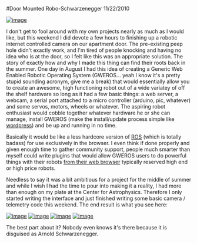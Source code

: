 #Door Mounted Robo-Schwarzenegger
11/22/2010

[![image]({{wr}}static/img/old/downsize_4-225x300.jpg "downsize_4")]({{wr}}static/img/old/downsize_4.jpg)

I don't get to fool around with my own projects nearly as much as I would like, but this weekend I did devote a few hours to finishing up a robotic internet controlled camera on our apartment door. The pre-existing peep hole didn't exactly work, and I'm tired of people knocking and having no idea who is at the door, so I felt like this was an appropriate solution. The story of exactly how and why I made this thing can find their roots back in the summer. One day in August I had this idea of creating a Generic Web Enabled Robotic Operating System (GWEROS... yeah I know it's a pretty stupid sounding acronym, give me a break) that would essentially allow you to create an awesome, high functioning robot out of a wide variatey of off the shelf hardware so long as it had a few basic things: a web server, a webcam, a serial port attached to a micro controller (arduino, pic, whatever) and some servos, motors, wheels or whatever. The aspiring robot enthusiast would cobble together whatever hardware he or she can manage, install GWEROS (make the install/update process simple like [wordpress](http://codex.wordpress.org/Installing_WordPress)) and be up and running in no time.

Basically it would be like a less hardcore version of [ROS](http://www.ros.org/wiki/) (which is totally badass) for use exclusively in the browser. I even think if done properly and given enough time to gather community support, people much smarter than myself could write plugins that would allow GWEROS users to do powerful things with their robots [from their web browser](http://mjpg-streamer.svn.sourceforge.net/viewvc/mjpg-streamer/mjpg-streamer/www/javascript_motiondetection.html?revision=83&view=markup&pathrev=83) typically reserved high end or high price robots.

Needless to say it was a bit ambitious for a project for the middle of summer and while I wish I had the time to pour into making it a reality, I had more than enough on my plate at the Center for Astrophysics. Therefore I only started writing the interface and just finished writing some basic camera / telemetry code this weekend. The end result is what you see here:

[![image]({{wr}}static/img/old/downsize_2-150x150.jpg "downsize_2")]({{wr}}static/img/old/downsize_2.jpg)
[![image]({{wr}}static/img/old/downsize-150x150.jpg "downsize")]({{wr}}static/img/old/downsize.jpg)
[![image]({{wr}}static/img/old/downsize_3-150x150.jpg "downsize_3")]({{wr}}static/img/old/downsize_3.jpg)
[![image]({{wr}}static/img/old/Screenshot-150x150.png "Screenshot")]({{wr}}static/img/old/Screenshot.png)

The best part about it? Nobody even knows it's there because it is disguised as Arnold Schwarzenegger.
